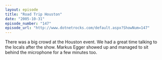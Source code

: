 ```yaml
---
layout: episode
title: "Road Trip Houston"
date: "2005-10-31"
episode_number: "147"
episode_url: "http://www.dotnetrocks.com/default.aspx?ShowNum=147"
---
```


There was a big crowd at the Houston event. We had a great time talking to the locals after the show. Markus Egger showed up and managed to sit behind the microphone for a few minutes too.
